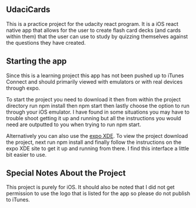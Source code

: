 
## UdaciCards

This is a practice project for the udacity react program. It is a iOS react native app that allows for the user to
create flash card decks (and cards within them) that the user can use to study by quizzing themselves against the questions
they have created. 

## Starting the app

Since this is a learning project this app has not been pushed up to iTunes Connect and should primarily viewed with emulators 
or with real devices through expo.

To start the project you need to download it then from within the project directory run npm install then npm start then lastly
choose the option to run through your iOS emulator. I have found in some situations you may have to trouble shoot getting it up 
and running but all the instructions you would need are outputted to you when trying to run npm start.

Alternatively you can also use the [expo XDE](https://expo.io/tools). To view the project download
the project, next run npm install and finally follow the instructions on the expo XDE site to get it up and running from there.
I find this interface a little bit easier to use.

## Special Notes About the Project
This project is purely for iOS.
It should also be noted that I did not get permission to use the logo that is listed for the app so please do not publish
to iTunes.